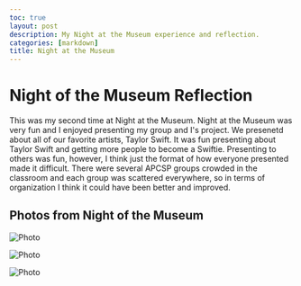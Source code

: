 ```yaml
---
toc: true
layout: post
description: My Night at the Museum experience and reflection. 
categories: [markdown]
title: Night at the Museum 
---
```

# Night of the Museum Reflection 

This was my second time at Night at the Museum. Night at the Museum was very fun and I enjoyed presenting my group and I's project. We presenetd about all of our favorite artists, Taylor Swift. It was fun presenting about Taylor Swift and getting more people to become a Swiftie. Presenting to others was fun, however, I think just the format of how everyone presented made it difficult. There were several APCSP groups crowded in the classroom and each group was scattered everywhere, so in terms of organization I think it could have been better and improved. 

## Photos from Night of the Museum

![Photo](https://cdn.discordapp.com/attachments/702253958688800840/1039293423930331136/IMG_0786.jpeg)

![Photo](https://cdn.discordapp.com/attachments/702253958688800840/1039299112740327474/IMG_0628.jpg)

![Photo](https://cdn.discordapp.com/attachments/702253958688800840/1039299872446222376/IMG_0635.jpg)